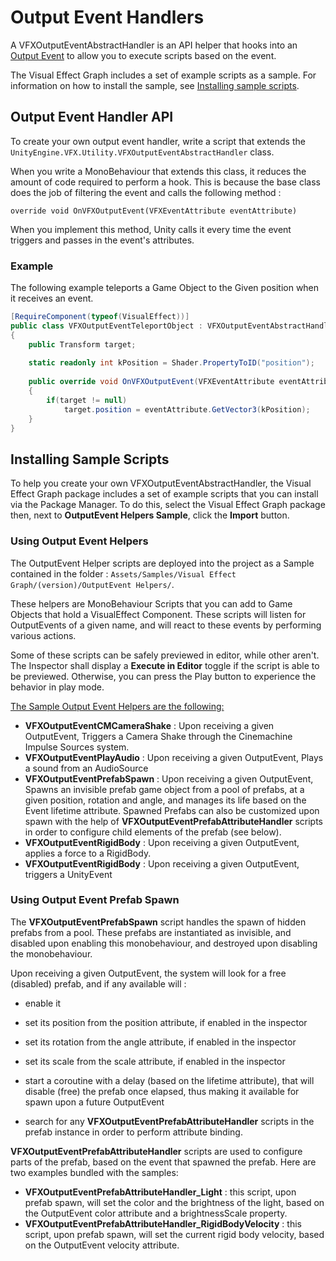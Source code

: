 # Output Event Handlers

A VFXOutputEventAbstractHandler is an API helper that hooks into an [Output Event](Contexts.md#output-events) to allow you to execute scripts based on the event.

The Visual Effect Graph includes a set of example scripts as a sample. For information on how to install the sample, see [Installing sample scripts](#installing-sample-scripts).

## Output Event Handler API

To create your own output event handler, write a script that extends the `UnityEngine.VFX.Utility.VFXOutputEventAbstractHandler` class.

When you write a MonoBehaviour that extends this class, it reduces the  amount of code required to perform a hook. This is because the base  class does the job of filtering the event and calls the following method :

`override void OnVFXOutputEvent(VFXEventAttribute eventAttribute)`

When you implement this method, Unity calls it every time the event triggers and passes in the event's attributes.

### Example

The following example teleports a Game Object to the Given position when it receives an event.

```c#
[RequireComponent(typeof(VisualEffect))]
public class VFXOutputEventTeleportObject : VFXOutputEventAbstractHandler
{
    public Transform target;
    
    static readonly int kPosition = Shader.PropertyToID("position");
    
    public override void OnVFXOutputEvent(VFXEventAttribute eventAttribute)
    {
        if(target != null)
            target.position = eventAttribute.GetVector3(kPosition);
    }
}
```

## Installing Sample Scripts

To help you create your own VFXOutputEventAbstractHandler, the Visual Effect  Graph package includes a set of example scripts that you can install via the Package Manager. To do this, select the Visual Effect Graph package then, next to **OutputEvent Helpers Sample**, click the **Import** button.

### Using Output Event Helpers

The OutputEvent Helper scripts are deployed into the project as a Sample contained in the folder :  `Assets/Samples/Visual Effect Graph/(version)/OutputEvent Helpers/`. 

These helpers are MonoBehaviour Scripts that you can add to Game Objects that hold a VisualEffect Component. These scripts will listen for OutputEvents of a given name, and will react to these events by performing various actions.

Some of these scripts can be safely previewed in editor, while other aren't. The Inspector shall display a **Execute in Editor** toggle if the script is able to be previewed. Otherwise, you can press the Play button to experience the behavior in play mode.

<u>The Sample Output Event Helpers are the following:</u>

* **VFXOutputEventCMCameraShake** : Upon receiving a given OutputEvent, Triggers a Camera Shake through the Cinemachine Impulse Sources system.
* **VFXOutputEventPlayAudio** : Upon receiving a given OutputEvent, Plays a sound from an AudioSource
* **VFXOutputEventPrefabSpawn** : Upon receiving a given OutputEvent, Spawns an invisible prefab game object from a pool of prefabs, at a given position, rotation and angle, and manages its life based on the Event lifetime attribute. Spawned Prefabs can also be customized upon spawn with the help of **VFXOutputEventPrefabAttributeHandler** scripts in order to configure child elements of the prefab (see below).
* **VFXOutputEventRigidBody** : Upon receiving a given OutputEvent, applies a force to a RigidBody.
* **VFXOutputEventRigidBody** : Upon receiving a given OutputEvent, triggers a UnityEvent

### Using Output Event Prefab Spawn

The **VFXOutputEventPrefabSpawn** script handles the spawn of hidden prefabs from a pool. These prefabs are instantiated as invisible, and disabled upon enabling this monobehaviour, and destroyed upon disabling the monobehaviour.

Upon receiving a given OutputEvent, the system will look for a free (disabled) prefab, and if any available will :

* enable it

* set its position from the position attribute,  if enabled in the inspector

* set its rotation from the angle attribute, if enabled in the inspector

* set its scale from the scale attribute, if enabled in the inspector

* start a coroutine with a delay (based on the lifetime attribute), that will disable (free) the prefab once elapsed, thus making it available for spawn upon a future OutputEvent

* search for any **VFXOutputEventPrefabAttributeHandler** scripts in the prefab instance in order to perform attribute binding.

  

**VFXOutputEventPrefabAttributeHandler** scripts are used to configure parts of the prefab, based on the event that spawned the prefab. Here are two examples bundled with the samples:

* **VFXOutputEventPrefabAttributeHandler_Light** : this script, upon prefab spawn, will set the color and the brightness of the light, based on the OutputEvent color attribute and a brightnessScale property.
* **VFXOutputEventPrefabAttributeHandler_RigidBodyVelocity** : this script, upon prefab spawn, will set the current rigid body velocity, based on the OutputEvent velocity attribute.